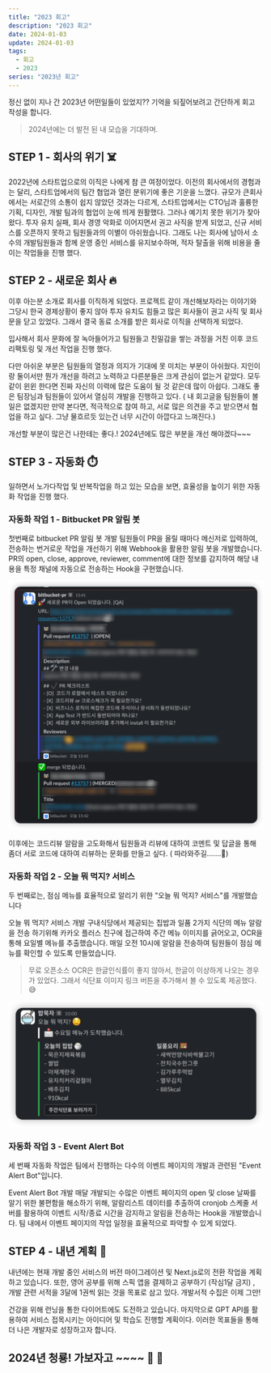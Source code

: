 ```yaml
---
title: "2023 회고"
description: "2023 회고"
date: 2024-01-03
update: 2024-01-03
tags:
  - 회고
  - 2023
series: "2023년 회고"
---
```


정신 없이 지나 간 2023년  어떤일들이 있었지?? 기억을 되짚어보려고 간단하게 회고 작성을 합니다.

> 2024년에는 더 발전 된 내 모습을 기대하며.
>

## STEP 1  - 회사의 위기 ☠️

2022년에 스타트업으로의 이직은 나에게 참 큰 여정이었다. 이전의 회사에서의 경험과는 달리, 스타트업에서의 팀간 협업과 열린 분위기에 좋은 기운을 느꼈다. 규모가 큰회사에서는 서로간의 소통이 쉽지 않았던 것과는 다르게, 스타트업에서는 CTO님과  훌륭한 기획, 디자인, 개발 팀과의 협업이 눈에 띄게 원활했다.  그러나 예기치 못한 위기가 찾아왔다. 투자 유치 실패, 회사 경영 악화로 이어지면서 권고 사직을 받게 되었고, 신규 서비스를 오픈하지 못하고 팀원들과의 이별이 아쉬웠습니다. 그래도 나는 회사에 남아서 소수의 개발팀원들과 함께 운영 중인 서비스를 유지보수하며, 적자 탈출을 위해 비용을 줄이는 작업들을 진행 했다.

## STEP 2 - 새로운 회사 🔥

이후 아는분 소개로 회사를 이직하게 되었다. 프로젝트 같이 개선해보자라는 이야기와 그당시 한국 경제상황이 좋지 않아 투자 유치도 힘들고  많은 회사들이 권고 사직 및 회사 문을 닫고 있었다. 그래서 결국 동료 소개를 받은 회사로 이직을 선택하게 되었다.

입사해서 회사 문화에 잘 녹아들어가고 팀원들고 친밀감을 쌓는 과정을 거친 이후 코드 리팩토링 및 개선 작업을 진행 했다.

다만 아쉬운 부분은 팀원들의 열정과 의지가 기대에 못 미치는 부분이 아쉬웠다. 지인이랑 둘이서만 뭔가 개선을 하려고 노력하고 다른분들은 크게 관심이 없는거 같았다. 모두 같이 윈윈 한다면 진짜 자신의 이력에 많은 도움이 될 것 같은데  많이 아쉽다. 그래도 좋은 팀장님과 팀원들이 있어서 열심히 개발을 진행하고 있다. ( 내 회고글을 팀원들이 볼 일은 없겠지만 만약 본다면, 적극적으로 참여 하고,  서로 많은 의견을 주고 받으면서 협업을 하고 싶다. 그냥 물흐르듯 있는건 너무 시간이 아깝다고 느껴진다.)

개선할 부분이 많은건 나한테는 좋다.!  2024년에도 많은 부분을 개선 해야겠다~~~

## STEP 3 - 자동화 ⏱️

일하면서 노가다작업 및 반복작업을 하고 있는 모습을 보면, 효율성을 높이기 위한 자동화 작업을 진행 했다.

### 자동화 작업 1 - Bitbucket PR 알림 봇

첫번째로 bitbucket PR 알림 봇 개발
팀원들이 PR을 올릴 때마다 메신저로 입력하여, 전송하는 번거로운 작업을 개선하기 위해 Webhook을 활용한 알림 봇을 개발했습니다.
PR의 open, close, approve, reviewer, comment에 대한 정보를 감지하여 해당 내용을 특정 채널에 자동으로 전송하는 Hook을 구현했습니다.

![pr](pr.png)

이후에는 코드리뷰 알람을 고도화해서 팀원들과 리뷰에 대하여 코멘트 및 답글을 통해 좀더 서로 코드에 대하여 리뷰하는 문화를 만들고 싶다. ( 따라와주길…….🙏)

### 자동화 작업 2 - 오늘 뭐 먹지? 서비스

두 번째로는, 점심 메뉴를 효율적으로 알리기 위한 "오늘 뭐 먹지? 서비스"를 개발했습니다

오늘 뭐 먹지? 서비스 개발
구내식당에서 제공되는 집밥과 일품 2가지 식단의 메뉴 알람을 전송 하기위해 카카오 플러스 친구에 접근하여 주간 메뉴 이미지를 긁어오고, OCR을 통해 요일별 메뉴를 추출했습니다.
매일 오전 10시에 알람을 전송하여 팀원들이 점심 메뉴를 확인할 수 있도록 만들었습니다.


> 무료 오픈소스 OCR은 한글인식률이 좋지 않아서, 한글이 이상하게 나오는 경우가 있었다. 그래서 식단표 이미지 링크 버튼을 추가해서 볼 수 있도록 제공했다.😅
 
![menu](menu.png)

### 자동화 작업 3 - Event Alert Bot

세 번째 자동화 작업은 팀에서 진행하는 다수의 이벤트 페이지의 개발과 관련된 "Event Alert Bot"입니다.

Event Alert Bot 개발
매달 개발되는 수많은 이벤트 페이지의 open 및 close 날짜를 알기 위한 불편함을 해소하기 위해, 알람리스트 데이터를 추출하여  cronjob 스케줄 서버를 활용하여 이벤트 시작/종료 시간을 감지하고 알림을 전송하는 Hook을 개발했습니다.
팀 내에서 이벤트 페이지의 작업 일정을 효율적으로 파악할 수 있게 되었다.



## STEP 4 - 내년 계획 🤩

내년에는 현재 개발 중인 서비스의 버전 마이그레이션 및 Next.js로의 전환 작업을 계획하고 있습니다. 또한, 영어 공부를 위해 스픽 앱을 결제하고 공부하기 (작심1달 금지) , 개발 관련 서적을 3달에 1권씩 읽는 것을 목표로 삼고 있다. 개발서적 수집은 이제 그만!

건강을 위해 런닝을 통한 다이어트에도 도전하고 있습니다. 마지막으로 GPT API를 활용하여 서비스 접목시키는 아이디어 및 학습도 진행할 계획이다.  이러한 목표들을 통해 더 나은 개발자로 성장하고자 합니다.


## 2024년 청룡! 가보자고 ~~~~ 🐉 🐉
